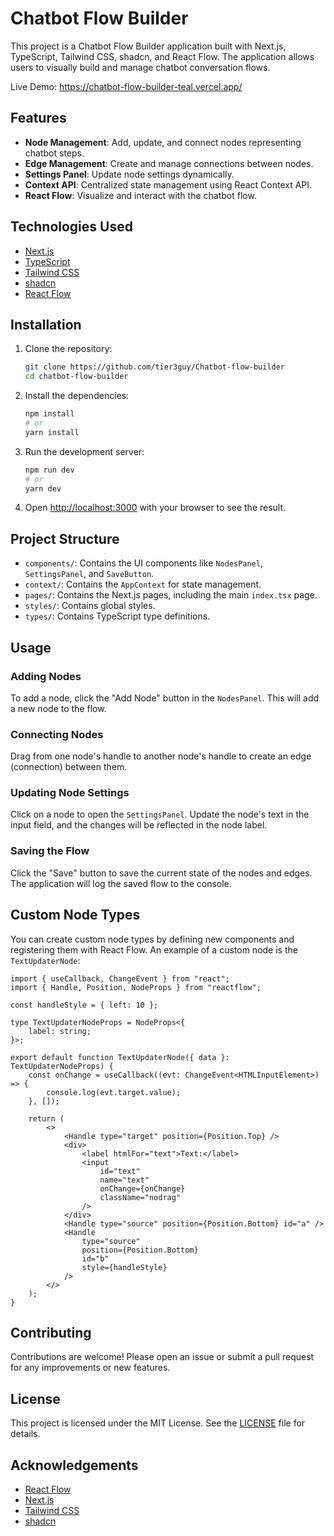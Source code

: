 # Chatbot Flow Builder

This project is a Chatbot Flow Builder application built with Next.js, TypeScript, Tailwind CSS, shadcn, and React Flow. The application allows users to visually build and manage chatbot conversation flows.

Live Demo: https://chatbot-flow-builder-teal.vercel.app/

## Features

-   **Node Management**: Add, update, and connect nodes representing chatbot steps.
-   **Edge Management**: Create and manage connections between nodes.
-   **Settings Panel**: Update node settings dynamically.
-   **Context API**: Centralized state management using React Context API.
-   **React Flow**: Visualize and interact with the chatbot flow.

## Technologies Used

-   [Next.js](https://nextjs.org/)
-   [TypeScript](https://www.typescriptlang.org/)
-   [Tailwind CSS](https://tailwindcss.com/)
-   [shadcn](https://shadcn.dev/)
-   [React Flow](https://reactflow.dev/)

## Installation

1. Clone the repository:

    ```sh
    git clone https://github.com/tier3guy/Chatbot-flow-builder
    cd chatbot-flow-builder
    ```

2. Install the dependencies:

    ```sh
    npm install
    # or
    yarn install
    ```

3. Run the development server:

    ```sh
    npm run dev
    # or
    yarn dev
    ```

4. Open [http://localhost:3000](http://localhost:3000) with your browser to see the result.

## Project Structure

-   `components/`: Contains the UI components like `NodesPanel`, `SettingsPanel`, and `SaveButton`.
-   `context/`: Contains the `AppContext` for state management.
-   `pages/`: Contains the Next.js pages, including the main `index.tsx` page.
-   `styles/`: Contains global styles.
-   `types/`: Contains TypeScript type definitions.

## Usage

### Adding Nodes

To add a node, click the "Add Node" button in the `NodesPanel`. This will add a new node to the flow.

### Connecting Nodes

Drag from one node's handle to another node's handle to create an edge (connection) between them.

### Updating Node Settings

Click on a node to open the `SettingsPanel`. Update the node's text in the input field, and the changes will be reflected in the node label.

### Saving the Flow

Click the "Save" button to save the current state of the nodes and edges. The application will log the saved flow to the console.

## Custom Node Types

You can create custom node types by defining new components and registering them with React Flow. An example of a custom node is the `TextUpdaterNode`:

```tsx
import { useCallback, ChangeEvent } from "react";
import { Handle, Position, NodeProps } from "reactflow";

const handleStyle = { left: 10 };

type TextUpdaterNodeProps = NodeProps<{
    label: string;
}>;

export default function TextUpdaterNode({ data }: TextUpdaterNodeProps) {
    const onChange = useCallback((evt: ChangeEvent<HTMLInputElement>) => {
        console.log(evt.target.value);
    }, []);

    return (
        <>
            <Handle type="target" position={Position.Top} />
            <div>
                <label htmlFor="text">Text:</label>
                <input
                    id="text"
                    name="text"
                    onChange={onChange}
                    className="nodrag"
                />
            </div>
            <Handle type="source" position={Position.Bottom} id="a" />
            <Handle
                type="source"
                position={Position.Bottom}
                id="b"
                style={handleStyle}
            />
        </>
    );
}
```

## Contributing

Contributions are welcome! Please open an issue or submit a pull request for any improvements or new features.

## License

This project is licensed under the MIT License. See the [LICENSE](LICENSE) file for details.

## Acknowledgements

-   [React Flow](https://reactflow.dev/)
-   [Next.js](https://nextjs.org/)
-   [Tailwind CSS](https://tailwindcss.com/)
-   [shadcn](https://shadcn.dev/)
